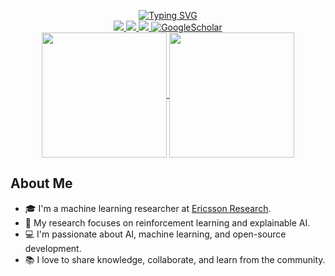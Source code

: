 <p align="center">
<a href="https://github.com/franco-ruggeri">
    <img src="https://readme-typing-svg.demolab.com?font=Georgia&size=18&duration=2000&pause=100&multiline=true&width=500&height=80&center=true&lines=Franco+Ruggeri;ML+Researcher+%7C+Software+Engineer;AI+%7C+Machine+Learning" alt="Typing SVG" />
</a>
<br/>

<!-- TODO: add website and CV
<a href="">
    <img src="https://img.shields.io/badge/Website-gkos.tech-red?style=flat-square">
</a>
<a href="https://gkos.tech/Resume.pdf">
    <img src="https://img.shields.io/badge/PDF-CV-red?style=flat-square&logo=adobe">
</a>
-->
<a href="https://www.linkedin.com/in/francoruggeri95/">
    <img src="https://img.shields.io/badge/-Linkedin-blue?style=flat-square&logo=linkedin">
</a>
<a href="mailto:francoruggeri95@gmail.com">
    <img src="https://img.shields.io/badge/-Email-red?style=flat-square&logo=gmail&logoColor=white">
</a>
<a href="https://orcid.org/0000-0002-3230-6237">
    <img src="https://img.shields.io/badge/-OrcID-green?style=flat-square&logo=orcid&logoColor=white">
</a>
<a href="https://scholar.google.com/citations?user=MYlj7mQAAAAJ&hl=en">
    <img alt='GoogleScholar' src='https://img.shields.io/badge/Scholar-100000?style=flat&logo=GoogleScholar&logoColor=white&&color=0181FF'>
</a>
<br/> 

<a href="https://github.com/franco-ruggeri">
  <img height=200 align="center" src="http://github-profile-summary-cards.vercel.app/api/cards/stats?username=franco-ruggeri&theme=github_dark" />
</a>
<a href="https://github.com/franco-ruggeri">
  <img height=200 align="center" src="http://github-profile-summary-cards.vercel.app/api/cards/repos-per-language?username=franco-ruggeri&theme=github_dark" />
</a>

</p>

## About Me

- 🎓 I'm a machine learning researcher at [Ericsson Research](https://github.com/ericssonresearch).
- 🧠 My research focuses on reinforcement learning and explainable AI.
- 💻 I'm passionate about AI, machine learning, and open-source development.
- 📚 I love to share knowledge, collaborate, and learn from the community.

<!-- TODO: add papers
## Research
-->

<!-- TODO: add projects
### Open-Source Projects


| Title | Stars | Technologies|
|-------|-------|-------------|
| [Project name](https://github.com/franco-ruggeri/project-name) | <img alt="Stars" src="https://img.shields.io/github/stars/franco-ruggeri/project-name?style=flat-square&labelColor=black"/> | ![PyTorch](https://img.shields.io/badge/PyTorch-black?style=flat-square&logo=pytorch) |
-->
